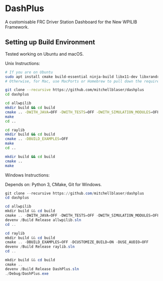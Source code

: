 # DashPlus

A customisable FRC Driver Station Dashboard for the New WPILIB Framework.

## Setting up Build Environment
Tested working on Ubuntu and macOS.

Unix Instructions:
```bash
# If you are on Ubuntu
sudo apt install cmake build-essential ninja-build libx11-dev libxrandr-dev libxinerama-dev libxcursor-dev libxi-dev libopencv-dev freeglut3-dev
# Otherwise, for Mac, use MacPorts or Homebrew to pull down the required libraries.

git clone --recursive https://github.com/mitchellblaser/dashplus
cd dashplus

cd allwpilib
mkdir build && cd build
cmake .. -DWITH_JAVA=OFF -DWITH_TESTS=OFF -DWITH_SIMULATION_MODULES=OFF -DWITH_CSCORE=OFF -DWITH_GUI=OFF
make
cd ..

cd raylib
mkdir build && cd build
cmake .. -DBUILD_EXAMPLES=OFF
make
cd ..

mkdir build && cd build
cmake ..
make
```


Windows Instructions:

Depends on: Python 3, CMake, Git for Windows.
```powershell
git clone --recursive https://github.com/mitchellblaser/dashplus
cd dashplus

cd allwpilib
mkdir build && cd build
cmake .. -DWITH_JAVA=OFF -DWITH_TESTS=OFF -DWITH_SIMULATION_MODULES=OFF -DWITH_CSCORE=OFF -DWITH_GUI=OFF
devenv /Build Release allwpilib.sln
cd ..

cd raylib
mkdir build && cd build
cmake .. -DBUILD_EXAMPLES=OFF -DCUSTOMIZE_BUILD=ON -DUSE_AUDIO=OFF
devenv /Build Release raylib.sln
cd ..

mkdir build && cd build
cmake ..
devenv /Build Release DashPlus.sln
./Debug/DashPlus.exe

```